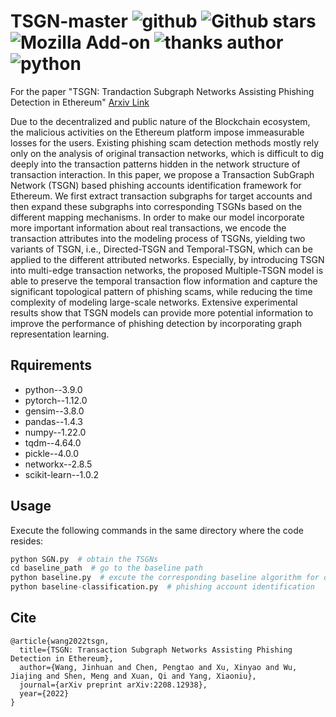 # TSGN-master        ![github](https://img.shields.io/badge/github-GalateaWang-brightgreen.svg) ![Github stars](https://img.shields.io/github/stars/GalateaWang/TSGN-master.svg) ![Mozilla Add-on](https://img.shields.io/amo/dw/:addonId) ![thanks author](https://img.shields.io/badge/thanksauthor-PengtaoChen-green.svg) ![python](https://img.shields.io/github/pipenv/locked/python-version/:user/:repo)

For the paper "TSGN: Trandaction Subgraph Networks Assisting Phishing Detection in Ethereum" [Arxiv Link](https://arxiv.org/pdf/2208.12938.pdf)

Due to the decentralized and public nature of the Blockchain ecosystem, the malicious activities on the Ethereum platform impose immeasurable losses for the users. Existing phishing scam detection methods mostly rely only on the analysis of original transaction networks, which is difficult to dig deeply into the transaction patterns hidden in the network structure of transaction interaction. In this paper, we propose a Transaction SubGraph Network (TSGN) based phishing accounts identification framework for Ethereum. We first extract transaction subgraphs for target accounts and then expand these subgraphs into corresponding TSGNs based on the different mapping mechanisms. In order to make our model incorporate more important information about real transactions, we encode the transaction attributes into the modeling process of TSGNs, yielding two variants of TSGN, i.e., Directed-TSGN and Temporal-TSGN, which can be applied to the different attributed networks. Especially, by introducing TSGN into multi-edge transaction networks, the proposed Multiple-TSGN model is able to preserve the temporal transaction flow information and capture the significant topological pattern of phishing scams, while reducing the time complexity of modeling large-scale networks. Extensive experimental results show that TSGN models can provide more potential information to improve the performance of phishing detection by incorporating graph representation learning.

## Rquirements

- python--3.9.0
- pytorch--1.12.0
- gensim--3.8.0
- pandas--1.4.3
- numpy--1.22.0
- tqdm--4.64.0
- pickle--4.0.0
- networkx--2.8.5
- scikit-learn--1.0.2

## Usage

Execute the following commands in the same directory where the code resides:



```python
python SGN.py  # obtain the TSGNs
cd baseline_path  # go to the baseline path
python baseline.py  # excute the corresponding baseline algorithm for obtaining the transaction ego network embeddings 
python baseline-classification.py  # phishing account identification
```




## Cite

```
@article{wang2022tsgn,
  title={TSGN: Transaction Subgraph Networks Assisting Phishing Detection in Ethereum},
  author={Wang, Jinhuan and Chen, Pengtao and Xu, Xinyao and Wu, Jiajing and Shen, Meng and Xuan, Qi and Yang, Xiaoniu},
  journal={arXiv preprint arXiv:2208.12938},
  year={2022}
}
```
